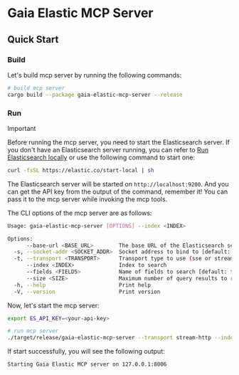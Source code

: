 # Gaia Elastic MCP Server

## Quick Start

### Build

Let's build mcp server by running the following commands:

```bash
# build mcp server
cargo build --package gaia-elastic-mcp-server --release
```

### Run

> [!IMPORTANT]
>
> Before running the mcp server, you need to start the Elasticsearch server. If you don't have an Elasticsearch server running, you can refer to [Run Elasticsearch locally](https://www.elastic.co/docs/solutions/search/run-elasticsearch-locally#local-dev-quick-start) or use the following command to start one:
>
> ```bash
> curl -fsSL https://elastic.co/start-local | sh
> ```
>
> The Elasticsearch server will be started on `http://localhost:9200`. And you can get the API key from the output of the command, remember it! You can pass it to the mcp server while invoking the mcp tools.

The CLI options of the mcp server are as follows:

```bash
Usage: gaia-elastic-mcp-server [OPTIONS] --index <INDEX>

Options:
      --base-url <BASE_URL>        The base URL of the Elasticsearch server [default: http://127.0.0.1:9200]
  -s, --socket-addr <SOCKET_ADDR>  Socket address to bind to [default: 127.0.0.1:8006]
  -t, --transport <TRANSPORT>      Transport type to use (sse or stream-http) [default: stream-http] [possible values: sse, stream-http]
      --index <INDEX>              Index to search
      --fields <FIELDS>            Name of fields to search [default: title,content]
      --size <SIZE>                Maximum number of query results to return [default: 10]
  -h, --help                       Print help
  -V, --version                    Print version
```

Now, let's start the mcp server:

```bash
export ES_API_KEY=<your-api-key>

# run mcp server
./target/release/gaia-elastic-mcp-server --transport stream-http --index <your-index-name> --fields "title,content"
```

If start successfully, you will see the following output:

```bash
Starting Gaia Elastic MCP server on 127.0.0.1:8006
```
